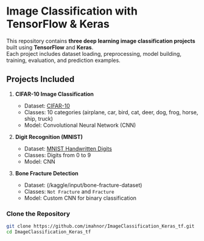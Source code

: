 #  Image Classification with TensorFlow & Keras

 This repository contains **three deep learning image classification projects** built using **TensorFlow** and **Keras**.  
Each project includes dataset loading, preprocessing, model building, training, evaluation, and prediction examples.



##  Projects Included

1. **CIFAR-10 Image Classification**
   - Dataset: [CIFAR-10](https://www.cs.toronto.edu/~kriz/cifar.html)
   - Classes: 10 categories (airplane, car, bird, cat, deer, dog, frog, horse, ship, truck)
   - Model: Convolutional Neural Network (CNN)


2. **Digit Recognition (MNIST)**
   - Dataset: [MNIST Handwritten Digits](http://yann.lecun.com/exdb/mnist/)
   - Classes: Digits from 0 to 9
   - Model: CNN


3. **Bone Fracture Detection**
   - Dataset: (/kaggle/input/bone-fracture-dataset)
   - Classes: `Not Fracture` and `Fracture`
   - Model: Custom CNN for binary classification




### Clone the Repository
```bash
git clone https://github.com/imahnor/ImageClassification_Keras_tf.git
cd ImageClassification_Keras_tf
